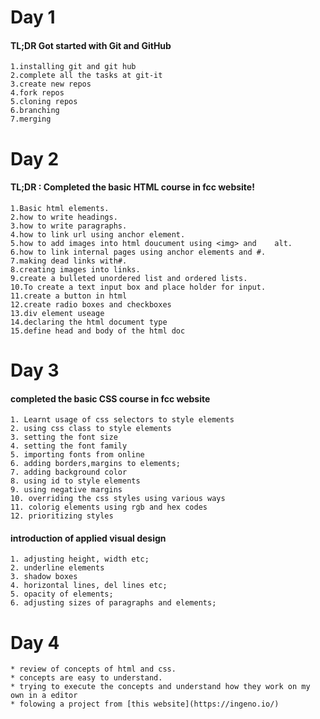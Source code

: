   # Day 1 
  #### TL;DR Got started with Git and GitHub
    1.installing git and git hub
    2.complete all the tasks at git-it
    3.create new repos
    4.fork repos
    5.cloning repos
    6.branching
    7.merging

  # Day 2
  #### TL;DR : Completed the basic HTML course in fcc website! 
    1.Basic html elements.
    2.how to write headings.
    3.how to write paragraphs.
    4.how to link url using anchor element.
    5.how to add images into html doucument using <img> and    alt.
    6.how to link internal pages using anchor elements and #.
    7.making dead links with#.
    8.creating images into links.
    9.create a bulleted unordered list and ordered lists.
    10.To create a text input box and place holder for input.
    11.create a button in html
    12.create radio boxes and checkboxes
    13.div element useage
    14.declaring the html document type
    15.define head and body of the html doc
  # Day 3
  #### completed the basic CSS course in fcc website
    1. Learnt usage of css selectors to style elements
    2. using css class to style elements
    3. setting the font size
    4. setting the font family 
    5. importing fonts from online
    6. adding borders,margins to elements;
    7. adding background color
    8. using id to style elements
    9. using negative margins
    10. overriding the css styles using various ways
    11. colorig elements using rgb and hex codes
    12. prioritizing styles
  #### introduction of applied visual design
    1. adjusting height, width etc;
    2. underline elements
    3. shadow boxes
    4. horizontal lines, del lines etc;
    5. opacity of elements;
    6. adjusting sizes of paragraphs and elements;
  # Day 4
    * review of concepts of html and css.
    * concepts are easy to understand.
    * trying to execute the concepts and understand how they work on my own in a editor
    * folowing a project from [this website](https://ingeno.io/)
    
